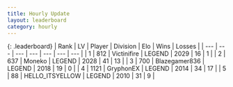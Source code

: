 ```yaml
---
title: Hourly Update
layout: leaderboard
category: hourly
---
```


{: .leaderboard}
| Rank | LV | Player | Division | Elo | Wins | Losses |
| --- | --- | --- | --- | --- | --- | --- |
| <span data-change="0">1</span> | 812 | <span title="ID: 112242">Victinifire</span> | LEGEND | <span data-change="0">2029</span> | <span data-change="0">16</span> | <span data-change="0">1</span> |
| <span data-change="0">2</span> | 637 | <span title="ID: 142708">Moneko</span> | LEGEND | <span data-change="9">2028</span> | <span data-change="1">41</span> | <span data-change="0">13</span> |
| <span data-change="0">3</span> | 700 | <span title="ID: 454722">Blazegamer836</span> | LEGEND | <span data-change="0">2018</span> | <span data-change="0">19</span> | <span data-change="0">0</span> |
| <span data-change="0">4</span> | 1121 | <span title="ID: 315148">GryphonEX</span> | LEGEND | <span data-change="0">2014</span> | <span data-change="0">34</span> | <span data-change="0">17</span> |
| <span data-change="0">5</span> | 88 | <span title="ID: 528147">HELLO_ITSYELLOW</span> | LEGEND | <span data-change="0">2010</span> | <span data-change="0">31</span> | <span data-change="0">9</span> |